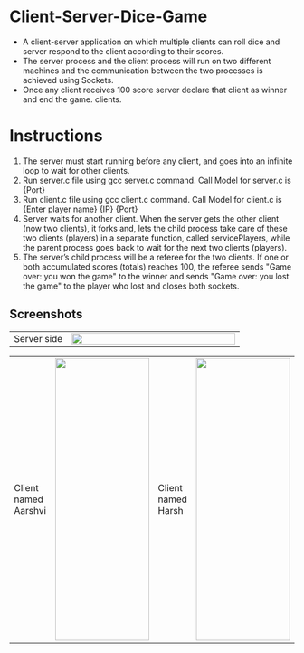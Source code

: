 # Client-Server-Dice-Game
* A client-server application on which multiple clients can roll dice and server respond to the client according to their scores.
* The server process and the client process will run on two different machines and the communication between the two processes is achieved using Sockets.
* Once any client receives 100 score server declare that client as winner and end the game.
clients.
# Instructions
1. The server must start running before any client, and goes into an infinite loop to wait for other clients.
2. Run server.c file using gcc server.c command. Call Model for server.c is {Port}
3. Run client.c file using gcc client.c command. Call Model for client.c is {Enter player name} {IP} {Port}
4. Server waits for another client. When the server gets the other client (now two clients), it forks and, lets the child process take care of these two clients (players) in a separate function, called servicePlayers, while the parent process goes back to wait for the next two clients (players).
5. The server’s child process will be a referee for the two clients. If one or both accumulated scores (totals) reaches 100, the referee sends "Game over: you won the game" to the winner and sends "Game over: you lost the game" to the player who lost and closes both sockets.
## Screenshots
<table style="width:100%">
  <tr>
    <td width="25%">Server side</td>
  <td width="75%"><img src="https://github.com/HarshPatel270698/Client-Server-Dice-Game/blob/master/Images/Server.PNG" align="centre" height="100%" width="100%"></td>
  </tr>
</table>
<table style="width:100%">
  <tr>
  <td width="10%">Client named Aarshvi</td>
  <td width="40%"><img src="https://github.com/HarshPatel270698/Client-Server-Dice-Game/blob/master/Images/Client_1.PNG" align="centre" height="500" width="100%"></td>
  <td width="10%">Client named Harsh</td>
  <td width="40%"><img src="https://github.com/HarshPatel270698/Client-Server-Dice-Game/blob/master/Images/Client_2.PNG" align="centre" height="500" width="100%"></td>
  </tr>
</table>